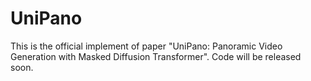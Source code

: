 # UniPano
This is the official implement of paper "UniPano: Panoramic Video Generation with Masked Diffusion Transformer".
Code will be released soon.
